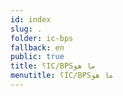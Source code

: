 ```yaml
---
id: index
slug: .
folder: ic-bps
fallback: en
public: true
title: ؟IC/BPSما هو
menutitle: ؟IC/BPSما هو
---
```

